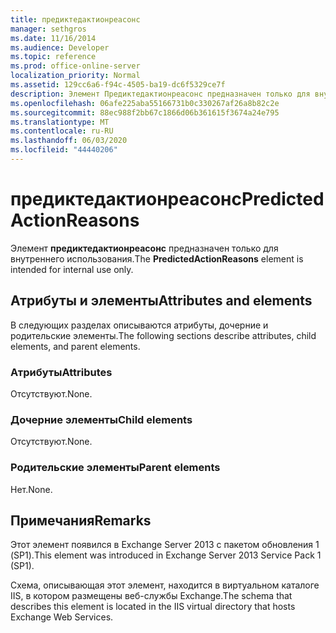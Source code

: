 ```yaml
---
title: предиктедактионреасонс
manager: sethgros
ms.date: 11/16/2014
ms.audience: Developer
ms.topic: reference
ms.prod: office-online-server
localization_priority: Normal
ms.assetid: 129cc6a6-f94c-4505-ba19-dc6f5329ce7f
description: Элемент Предиктедактионреасонс предназначен только для внутреннего использования.
ms.openlocfilehash: 06afe225aba55166731b0c330267af26a8b82c2e
ms.sourcegitcommit: 88ec988f2bb67c1866d06b361615f3674a24e795
ms.translationtype: MT
ms.contentlocale: ru-RU
ms.lasthandoff: 06/03/2020
ms.locfileid: "44440206"
---
```

# <a name="predictedactionreasons"></a><span data-ttu-id="e94f5-103">предиктедактионреасонс</span><span class="sxs-lookup"><span data-stu-id="e94f5-103">PredictedActionReasons</span></span>

<span data-ttu-id="e94f5-104">Элемент **предиктедактионреасонс** предназначен только для внутреннего использования.</span><span class="sxs-lookup"><span data-stu-id="e94f5-104">The **PredictedActionReasons** element is intended for internal use only.</span></span> 

## <a name="attributes-and-elements"></a><span data-ttu-id="e94f5-105">Атрибуты и элементы</span><span class="sxs-lookup"><span data-stu-id="e94f5-105">Attributes and elements</span></span>

<span data-ttu-id="e94f5-106">В следующих разделах описываются атрибуты, дочерние и родительские элементы.</span><span class="sxs-lookup"><span data-stu-id="e94f5-106">The following sections describe attributes, child elements, and parent elements.</span></span>
  
### <a name="attributes"></a><span data-ttu-id="e94f5-107">Атрибуты</span><span class="sxs-lookup"><span data-stu-id="e94f5-107">Attributes</span></span>

<span data-ttu-id="e94f5-108">Отсутствуют.</span><span class="sxs-lookup"><span data-stu-id="e94f5-108">None.</span></span>
  
### <a name="child-elements"></a><span data-ttu-id="e94f5-109">Дочерние элементы</span><span class="sxs-lookup"><span data-stu-id="e94f5-109">Child elements</span></span>

<span data-ttu-id="e94f5-110">Отсутствуют.</span><span class="sxs-lookup"><span data-stu-id="e94f5-110">None.</span></span>
  
### <a name="parent-elements"></a><span data-ttu-id="e94f5-111">Родительские элементы</span><span class="sxs-lookup"><span data-stu-id="e94f5-111">Parent elements</span></span>

<span data-ttu-id="e94f5-112">Нет.</span><span class="sxs-lookup"><span data-stu-id="e94f5-112">None.</span></span>
  
## <a name="remarks"></a><span data-ttu-id="e94f5-113">Примечания</span><span class="sxs-lookup"><span data-stu-id="e94f5-113">Remarks</span></span>

<span data-ttu-id="e94f5-114">Этот элемент появился в Exchange Server 2013 с пакетом обновления 1 (SP1).</span><span class="sxs-lookup"><span data-stu-id="e94f5-114">This element was introduced in Exchange Server 2013 Service Pack 1 (SP1).</span></span>
  
<span data-ttu-id="e94f5-115">Схема, описывающая этот элемент, находится в виртуальном каталоге IIS, в котором размещены веб-службы Exchange.</span><span class="sxs-lookup"><span data-stu-id="e94f5-115">The schema that describes this element is located in the IIS virtual directory that hosts Exchange Web Services.</span></span>
  

